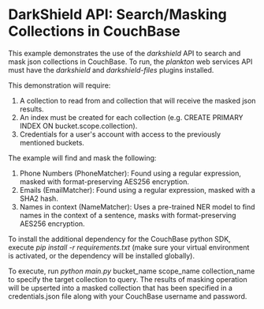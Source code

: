 # DarkShield API: Search/Masking Collections in CouchBase

This example demonstrates the use of the *darkshield* API to search and 
mask json collections in CouchBase.
To run, the *plankton* web services API must have the *darkshield* and *darkshield-files* plugins installed.

This demonstration will require:

1. A collection to read from and collection that will receive the masked json results. 
2. An index must be created for each collection (e.g. CREATE PRIMARY INDEX ON bucket.scope.collection).
3. Credentials for a user's account with access to the previously mentioned buckets.


The example will find and mask the following:

1. Phone Numbers (PhoneMatcher): Found using a regular expression, masked with format-preserving AES256 encryption.
2. Emails (EmailMatcher): Found using a regular expression, masked with a SHA2 hash.
3. Names in context (NameMatcher): Uses a pre-trained NER model to find names in the context of a sentence, masks with format-preserving AES256 encryption.

To install the additional dependency for the CouchBase python SDK, execute *pip install -r requirements.txt* 
(make sure your virtual environment is activated, or the dependency will be installed globally).

To execute, run *python main.py* bucket_name scope_name collection_name to specify the target collection to query.
The results of masking operation will be upserted into a masked collection that has been specified in a credentials.json file
along with your CouchBase username and password.
